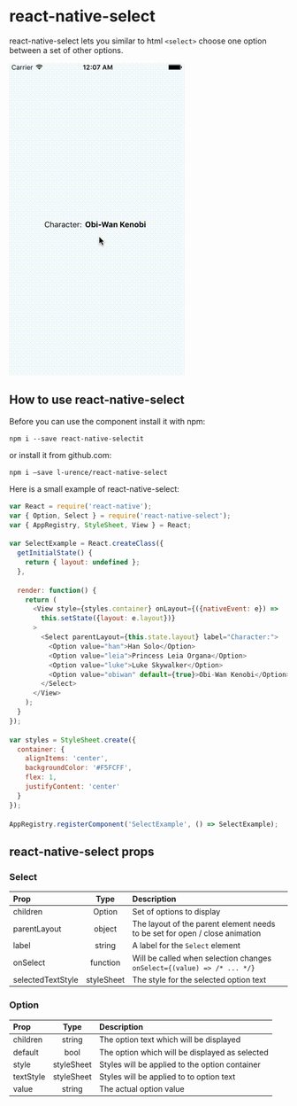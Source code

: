 # react-native-select
react-native-select lets you similar to html `<select>` choose one option between a set of other options.

![Slider Examples](https://github.com/l-urence/react-native-select/blob/master/example.gif)

## How to use react-native-select
Before you can use the component install it with npm:

```shell
npm i --save react-native-selectit
```

or install it from github.com:

```
npm i —save l-urence/react-native-select
```

Here is a small example of react-native-select:

```javascript
var React = require('react-native');
var { Option, Select } = require('react-native-select');
var { AppRegistry, StyleSheet, View } = React;

var SelectExample = React.createClass({
  getInitialState() {
    return { layout: undefined };
  },

  render: function() {
    return (
      <View style={styles.container} onLayout={({nativeEvent: e}) =>
        this.setState({layout: e.layout})}
      >
        <Select parentLayout={this.state.layout} label="Character:">
          <Option value="han">Han Solo</Option>
          <Option value="leia">Princess Leia Organa</Option>
          <Option value="luke">Luke Skywalker</Option>
          <Option value="obiwan" default={true}>Obi-Wan Kenobi</Option>
        </Select>
      </View>
    );
  }
});

var styles = StyleSheet.create({
  container: {
    alignItems: 'center',
    backgroundColor: '#F5FCFF',
    flex: 1,
    justifyContent: 'center'
  }
});

AppRegistry.registerComponent('SelectExample', () => SelectExample);
```

## react-native-select props
### Select
| Prop | Type | Description |
:------------ |:---------------:| :-----|
| children | Option | Set of options to display |
| parentLayout | object | The layout of the parent element needs to be set for open / close animation |
| label | string | A label for the `Select` element |
| onSelect | function | Will be called when selection changes `onSelect={(value) => /* ... */}` |
| selectedTextStyle | styleSheet | The style for the selected option text |
### Option
| Prop | Type | Description |
:------------ |:---------------:| :-----|
| children | string | The option text which will be displayed |
| default | bool | The option which will be displayed as selected |
| style | styleSheet | Styles will be applied to the option container |
textStyle | styleSheet | Styles will be applied to to option text |
| value | string | The actual option value |



